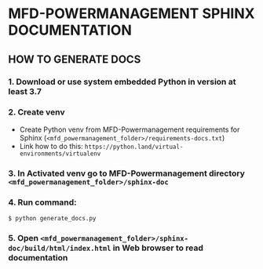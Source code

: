 # MFD-POWERMANAGEMENT SPHINX DOCUMENTATION

## HOW TO GENERATE DOCS
### 1. Download or use system embedded Python in version at least 3.7
### 2. Create venv
- Create Python venv from MFD-Powermanagement requirements for Sphinx (`<mfd_powermanagement_folder>/requirements-docs.txt`) 
- Link how to do this: `https://python.land/virtual-environments/virtualenv`
### 3. In Activated venv go to MFD-Powermanagement directory `<mfd_powermanagement_folder>/sphinx-doc`
### 4. Run command:
```shell
$ python generate_docs.py
```
### 5. Open `<mfd_powermanagement_folder>/sphinx-doc/build/html/index.html` in Web browser to read documentation